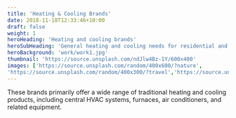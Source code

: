 ```yaml
---
title: 'Heating & Cooling Brands'
date: 2018-11-18T12:33:46+10:00
draft: false
weight: 1
heroHeading: 'Heating and cooling brands'
heroSubHeading: 'General heating and cooling needs for residential and light commercial spaces.'
heroBackground: 'work/work1.jpg'
thumbnail: 'https://source.unsplash.com/ndJlw4Bz-1Y/600x400'
images: ['https://source.unsplash.com/random/400x600/?nature', 
'https://source.unsplash.com/random/400x300/?travel','https://source.unsplash.com/random/400x300/?architecture','https://source.unsplash.com/random/400x600/?buildings','https://source.unsplash.com/random/400x300/?city','https://source.unsplash.com/random/400x600/?business']
---
```


These brands primarily offer a wide range of traditional heating and cooling products, including central HVAC systems, furnaces, air conditioners, and related equipment. 

